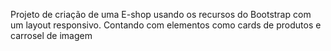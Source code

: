 Projeto de criação de uma E-shop usando os recursos do Bootstrap com um layout responsivo.
Contando com elementos como cards de produtos e carrosel de imagem 